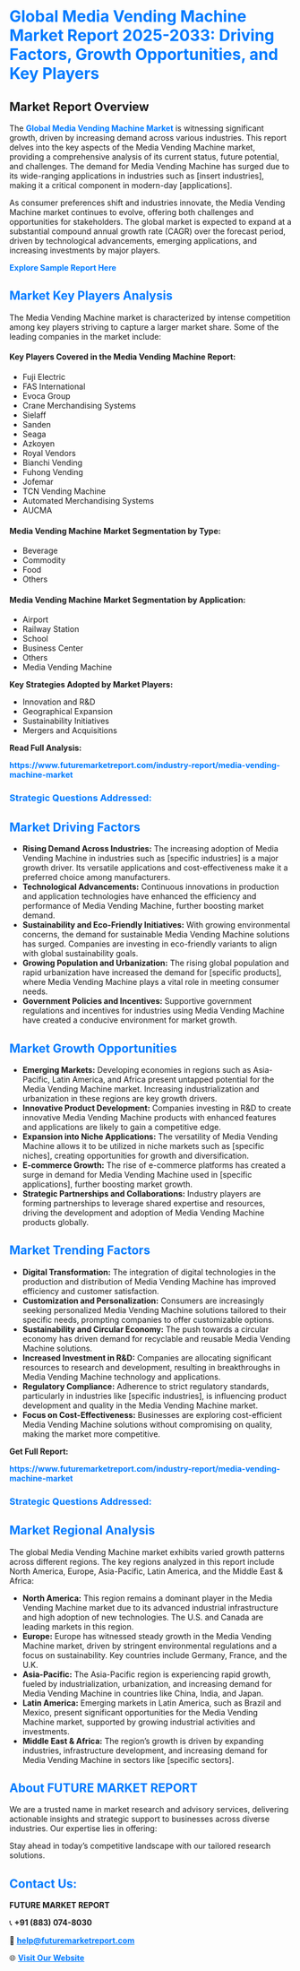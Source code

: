 <h1 style="color: #007BFF;">Global Media Vending Machine Market Report 2025-2033: Driving Factors, Growth Opportunities, and Key Players</h1>

<section id="overview">
<h2>Market Report Overview</h2>
<p>The <a href="https://www.futuremarketreport.com/industry-report/media-vending-machine-market" style="color: #007BFF; text-decoration: none;"><strong>Global Media Vending Machine Market</strong></a> is witnessing significant growth, driven by increasing demand across various industries. This report delves into the key aspects of the Media Vending Machine market, providing a comprehensive analysis of its current status, future potential, and challenges. The demand for Media Vending Machine has surged due to its wide-ranging applications in industries such as [insert industries], making it a critical component in modern-day [applications].</p>
<p>As consumer preferences shift and industries innovate, the Media Vending Machine market continues to evolve, offering both challenges and opportunities for stakeholders. The global market is expected to expand at a substantial compound annual growth rate (CAGR) over the forecast period, driven by technological advancements, emerging applications, and increasing investments by major players.</p>
</section>

<section id="overview">
<p><a href="https://www.futuremarketreport.com/request-sample/reportId=128494" style="color: #007BFF; text-decoration: none;"><strong>Explore Sample Report Here</strong></a></p>
</section>

<section id="key-players">
<h2 style="color: #007BFF;">Market Key Players Analysis</h2>
<p>The Media Vending Machine market is characterized by intense competition among key players striving to capture a larger market share. Some of the leading companies in the market include:</p>
<h4>Key Players Covered in the Media Vending Machine Report:</h4>
<ul><li>Fuji Electric</li><li>FAS International</li><li>Evoca Group</li><li>Crane Merchandising Systems</li><li>Sielaff</li><li>Sanden</li><li>Seaga</li><li>Azkoyen</li><li>Royal Vendors</li><li>Bianchi Vending</li><li>Fuhong Vending</li><li>Jofemar</li><li>TCN Vending Machine</li><li>Automated Merchandising Systems</li><li>AUCMA</li></ul>
<h4>Media Vending Machine Market Segmentation by Type:</h4>
<ul><li>Beverage</li><li>Commodity</li><li>Food</li><li>Others</li></ul>

<h4>Media Vending Machine Market Segmentation by Application:</h4>
<ul><li>Airport</li><li>Railway Station</li><li>School</li><li>Business Center</li><li>Others</li><li>Media Vending Machine</li></ul>
<p><strong>Key Strategies Adopted by Market Players:</strong></p>
<ul>
<li>Innovation and R&D</li>
<li>Geographical Expansion</li>
<li>Sustainability Initiatives</li>
<li>Mergers and Acquisitions</li>
</ul>
</section>

<section>
<p><strong>Read Full Analysis: </strong></p><a href="https://www.futuremarketreport.com/industry-report/media-vending-machine-market" style="color: #007BFF; text-decoration: none;"><strong>https://www.futuremarketreport.com/industry-report/media-vending-machine-market</strong></a>
<h3 style="color: #007BFF;">Strategic Questions Addressed:</h3>
</section>

<section id="driving-factors">
<h2 style="color: #007BFF;">Market Driving Factors</h2>
<ul>
<li><strong>Rising Demand Across Industries:</strong> The increasing adoption of Media Vending Machine in industries such as [specific industries] is a major growth driver. Its versatile applications and cost-effectiveness make it a preferred choice among manufacturers.</li>
<li><strong>Technological Advancements:</strong> Continuous innovations in production and application technologies have enhanced the efficiency and performance of Media Vending Machine, further boosting market demand.</li>
<li><strong>Sustainability and Eco-Friendly Initiatives:</strong> With growing environmental concerns, the demand for sustainable Media Vending Machine solutions has surged. Companies are investing in eco-friendly variants to align with global sustainability goals.</li>
<li><strong>Growing Population and Urbanization:</strong> The rising global population and rapid urbanization have increased the demand for [specific products], where Media Vending Machine plays a vital role in meeting consumer needs.</li>
<li><strong>Government Policies and Incentives:</strong> Supportive government regulations and incentives for industries using Media Vending Machine have created a conducive environment for market growth.</li>
</ul>
</section>

<section id="growth-opportunities">
<h2 style="color: #007BFF;">Market Growth Opportunities</h2>
<ul>
<li><strong>Emerging Markets:</strong> Developing economies in regions such as Asia-Pacific, Latin America, and Africa present untapped potential for the Media Vending Machine market. Increasing industrialization and urbanization in these regions are key growth drivers.</li>
<li><strong>Innovative Product Development:</strong> Companies investing in R&D to create innovative Media Vending Machine products with enhanced features and applications are likely to gain a competitive edge.</li>
<li><strong>Expansion into Niche Applications:</strong> The versatility of Media Vending Machine allows it to be utilized in niche markets such as [specific niches], creating opportunities for growth and diversification.</li>
<li><strong>E-commerce Growth:</strong> The rise of e-commerce platforms has created a surge in demand for Media Vending Machine used in [specific applications], further boosting market growth.</li>
<li><strong>Strategic Partnerships and Collaborations:</strong> Industry players are forming partnerships to leverage shared expertise and resources, driving the development and adoption of Media Vending Machine products globally.</li>
</ul>
</section>

<section id="trending-factors">
<h2 style="color: #007BFF;">Market Trending Factors</h2>
<ul>
<li><strong>Digital Transformation:</strong> The integration of digital technologies in the production and distribution of Media Vending Machine has improved efficiency and customer satisfaction.</li>
<li><strong>Customization and Personalization:</strong> Consumers are increasingly seeking personalized Media Vending Machine solutions tailored to their specific needs, prompting companies to offer customizable options.</li>
<li><strong>Sustainability and Circular Economy:</strong> The push towards a circular economy has driven demand for recyclable and reusable Media Vending Machine solutions.</li>
<li><strong>Increased Investment in R&D:</strong> Companies are allocating significant resources to research and development, resulting in breakthroughs in Media Vending Machine technology and applications.</li>
<li><strong>Regulatory Compliance:</strong> Adherence to strict regulatory standards, particularly in industries like [specific industries], is influencing product development and quality in the Media Vending Machine market.</li>
<li><strong>Focus on Cost-Effectiveness:</strong> Businesses are exploring cost-efficient Media Vending Machine solutions without compromising on quality, making the market more competitive.</li>
</ul>
</section>

<section>
<p><strong>Get Full Report: </strong></p><a href="https://www.futuremarketreport.com/industry-report/media-vending-machine-market" style="color: #007BFF; text-decoration: none;"><strong>https://www.futuremarketreport.com/industry-report/media-vending-machine-market</strong></a>
<h3 style="color: #007BFF;">Strategic Questions Addressed:</h3>
</section>


<section id="regional-analysis">
<h2 style="color: #007BFF;">Market Regional Analysis</h2>
<p>The global Media Vending Machine market exhibits varied growth patterns across different regions. The key regions analyzed in this report include North America, Europe, Asia-Pacific, Latin America, and the Middle East & Africa:</p>
<ul>
<li><strong>North America:</strong> This region remains a dominant player in the Media Vending Machine market due to its advanced industrial infrastructure and high adoption of new technologies. The U.S. and Canada are leading markets in this region.</li>
<li><strong>Europe:</strong> Europe has witnessed steady growth in the Media Vending Machine market, driven by stringent environmental regulations and a focus on sustainability. Key countries include Germany, France, and the U.K.</li>
<li><strong>Asia-Pacific:</strong> The Asia-Pacific region is experiencing rapid growth, fueled by industrialization, urbanization, and increasing demand for Media Vending Machine in countries like China, India, and Japan.</li>
<li><strong>Latin America:</strong> Emerging markets in Latin America, such as Brazil and Mexico, present significant opportunities for the Media Vending Machine market, supported by growing industrial activities and investments.</li>
<li><strong>Middle East & Africa:</strong> The region’s growth is driven by expanding industries, infrastructure development, and increasing demand for Media Vending Machine in sectors like [specific sectors].</li>
</ul>
</section>

<footer>
<h2 style="color: #007BFF;">About FUTURE MARKET REPORT</h2>
<p>We are a trusted name in market research and advisory services, delivering actionable insights and strategic support to businesses across diverse industries. Our expertise lies in offering:</p>

<p>Stay ahead in today’s competitive landscape with our tailored research solutions.</p>

<h2 style="color: #007BFF;">Contact Us:</h2>
<p><strong>FUTURE MARKET REPORT</strong></p>
<p>📞 <strong>+91 (883) 074-8030</strong></p>
<p>📧 <strong><a href="mailto:help@futuremarketreport.com" style="color: #007BFF;">help@futuremarketreport.com</a></strong></p>
<p>🌐 <strong><a href="https://www.futuremarketreport.com/" style="color: #007BFF;">Visit Our Website</a></strong></p>
</footer>